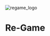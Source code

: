 ![regame_logo](https://user-images.githubusercontent.com/28821126/87124082-7bc12480-c2a1-11ea-9712-910839f4c590.png)

# Re-Game
